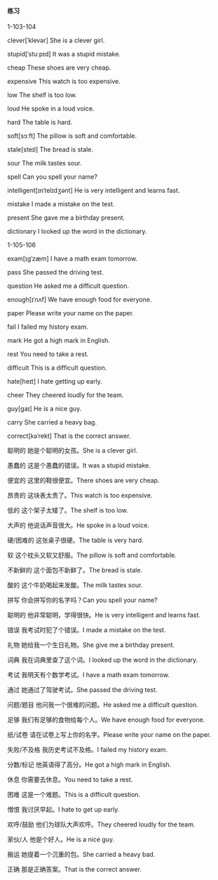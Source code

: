 #### 练习

1-103-104

clever[ˈklevər]	She is a clever girl.

stupid[ˈstuːpɪd]	It was a stupid mistake.

cheap	These shoes are very cheap.

expensive	This watch is too expensive.

low	The shelf is too low.

loud	He spoke in a loud voice.

hard	The table is hard.

soft[sɔːft]	The pillow is soft and comfortable.

stale[steɪl]	The bread is stale.

sour	The milk tastes sour.

spell	Can you spell your name?

intelligent[ɪnˈtelɪdʒənt]	He is very intelligent and learns fast.

mistake	I made a mistake on the test.

present	She gave me a birthday present.

dictionary	I looked up the word in the dictionary.

1-105-106

exam[ɪɡˈzæm]	I have a math exam tomorrow.

pass	She passed the driving test.

question	He asked me a difficult question.

enough[ɪˈnʌf]	We have enough food for everyone.

paper	Please write your name on the paper.

fail	I failed my history exam.

mark	He got a high mark in English.

rest	You need to take a rest.

difficult	This is a difficult question.

hate[heɪt]	I hate getting up early.

cheer	They cheered loudly for the team.

guy[ɡaɪ]	He is a nice guy.

carry	She carried a heavy bag.

correct[kəˈrekt]	That is the correct answer.





聪明的	她是个聪明的女孩。She is a clever girl.

愚蠢的	这是个愚蠢的错误。It was a stupid mistake.

便宜的	这里的鞋很便宜。There shoes are very cheap.

昂贵的	这块表太贵了。This watch is too expensive.

低的	这个架子太矮了。The shelf is too low.

大声的	他说话声音很大。He spoke in a loud voice.

硬/困难的	这张桌子很硬。The table is very hard.

软	这个枕头又软又舒服。The pillow is soft and comfortable.

不新鲜的	这个面包不新鲜了。The bread is stale.

酸的	这个牛奶喝起来发酸。The milk tastes sour.

拼写	你会拼写你的名字吗？Can you spell your name?

聪明的	他非常聪明，学得很快。He is very intelligent and learns fast.

错误	我考试时犯了个错误。I made a mistake on the test.

礼物	她给我一个生日礼物。She give me a birthday present.

词典	我在词典里查了这个词。I looked up the word in the dictionary.



考试	我明天有个数学考试。I have a math exam tomorrow.

通过	她通过了驾驶考试。She passed the driving test.

问题/题目	他问我一个很难的问题。He asked me a difficult question.

足够	我们有足够的食物给每个人。We have enough food for everyone. 

纸/试卷	请在试卷上写上你的名字。Please write your name on the paper.

失败/不及格	我历史考试不及格。I failed my history exam.

分数/标记	他英语得了高分。He got a high mark in English.

休息	你需要去休息。You need to take a rest.

困难	这是一个难题。This is a difficult question.

憎恨	我讨厌早起。I hate to get up early.

欢呼/鼓励	他们为球队大声欢呼。They cheered loudly for the team.

家伙/人	他是个好人。He is a nice guy.

搬运	她提着一个沉重的包。She carried a heavy bad.

正确	那是正确答案。That is the correct answer.